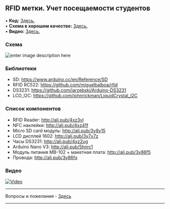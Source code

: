 ## RFID метки. Учет посещаемости студентов
• **Код:** [Здесь.](/all_here/132/code.txt)  
• **Схема в хорошем качестве:** [Здесь.](https://i.imgur.com/7g9NzOR.jpg)  
• **Видео:** [Здесь.](https://youtu.be/iiePWwrGGWk)  

### Схема
![enter image description here](https://i.imgur.com/7g9NzOR.jpg)

### Библиотеки
- SD: https://www.arduino.cc/en/Reference/SD
- RFID RC522: https://github.com/miguelbalboa/rfid
- DS3231: https://github.com/jarzebski/Arduino-DS3231
- LCD_I2C: https://github.com/johnrickman/LiquidCrystal_I2C

### Список компонентов
- RFID Reader: http://ali.pub/4xz3vl  
- NFC наклейки: http://ali.pub/4xz41f  
- Micro SD card модуль: http://ali.pub/3y8y15  
- LCD дисплей 1602: http://ali.pub/3y7y7z  
- Часы DS3231: http://ali.pub/4xz2ug  
- Arduino Nano V3: http://ali.pub/5hnrc1
- Модуль питания MB-102 + макетная плата: http://ali.pub/3y86f5  
- Провода: http://ali.pub/3y86fx  

### Видео
[![Video](https://img.youtube.com/vi/iiePWwrGGWk/maxresdefault.jpg)](https://youtu.be/iiePWwrGGWk)

---

Вопросы и пожелания - [Здесь](https://www.youtube.com/c/Bytevideo/)

---
